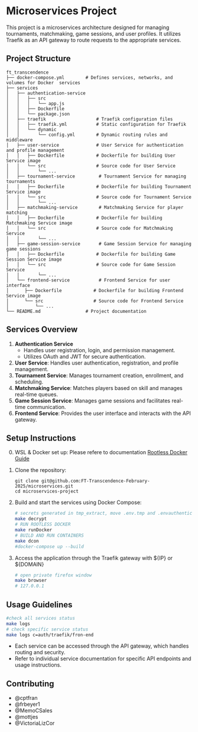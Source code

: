 # Microservices Project

This project is a microservices architecture designed for managing tournaments, matchmaking, game sessions, and user profiles. It utilizes Traefik as an API gateway to route requests to the appropriate services.

## Project Structure

```
ft_transcendence
├── docker-compose.yml        # Defines services, networks, and volumes for Docker  services
├── services
│   ├── authentication-service
│   │   ├── src
│   │   │   └── app.js
│   │   ├── Dockerfile
│   │   └── package.json
│   ├── traefik                   # Traefik configuration files
│   │   ├── traefik.yml           # Static configuration for Traefik
│   │   └── dynamic
│   │       └── config.yml        # Dynamic routing rules and middleware
│   ├── user-service              # User Service for authentication and profile management
│   │   ├── Dockerfile            # Dockerfile for building User Service image
│   │   └── src                   # Source code for User Service
│   │       └── ...
│   ├── tournament-service         # Tournament Service for managing tournaments
│   │   ├── Dockerfile            # Dockerfile for building Tournament Service image
│   │   └── src                   # Source code for Tournament Service
│   │       └── ...
│   ├── matchmaking-service        # Matchmaking Service for player matching
│   │   ├── Dockerfile            # Dockerfile for building Matchmaking Service image
│   │   └── src                   # Source code for Matchmaking Service
│   │       └── ...
│   ├── game-session-service       # Game Session Service for managing game sessions
│   │   ├── Dockerfile            # Dockerfile for building Game Session Service image
│   │   └── src                   # Source code for Game Session Service
│   │       └── ...
│   └── frontend-service           # Frontend Service for user interface
│      ├── Dockerfile            # Dockerfile for building Frontend Service image
│      └── src                   # Source code for Frontend Service
│          └── ...
└── README.md                 # Project documentation
```

## Services Overview

1. **Authentication Service**
   - Handles user registration, login, and permission management.
   - Utilizes OAuth and JWT for secure authentication.
2. **User Service**: Handles user authentication, registration, and profile management.
3. **Tournament Service**: Manages tournament creation, enrollment, and scheduling.
4. **Matchmaking Service**: Matches players based on skill and manages real-time queues.
5. **Game Session Service**: Manages game sessions and facilitates real-time communication.
6. **Frontend Service**: Provides the user interface and interacts with the API gateway.

## Setup Instructions
0. WSL & Docker set up:
   Please refere to documentation
   [Rootless Docker Guide](docs/RootlessDocker.MD)
   
2. Clone the repository:
   ```
   git clone git@github.com:FT-Transcendence-February-2025/microservices.git
   cd microservices-project
   ```

3. Build and start the services using Docker Compose:
   ```bash
   # secrets generated in tmp_extract, move .env.tmp and .envauthentication to microservices root directory
   make decrypt
   # RUN ROOTLESS DOCKER
   make runDocker
   # BUILD AND RUN CONTAINERS 
   make dcon 
   #docker-compose up --build
   ```

4. Access the application through the Traefik gateway with ${IP} or ${DOMAIN}
   ```bash
   # open private firefox window 
   make browser
   # 127.0.0.1
   ```
## Usage Guidelines
   ```bash
   #check all services status
   make logs
   # check specific service status
   make logs c=auth/traefik/fron-end
   ```
- Each service can be accessed through the API gateway, which handles routing and security.
- Refer to individual service documentation for specific API endpoints and usage instructions.

## Contributing

- @cptfran
- @frbeyer1
- @MemoCSales
- @mottjes
- @VictoriaLizCor


<!-- things to DO
 [] health monitoring
 [] PROMETEUS / TRAEFIK METRIC
 [] 
 [] 
 []
 []
 [] 


-- >